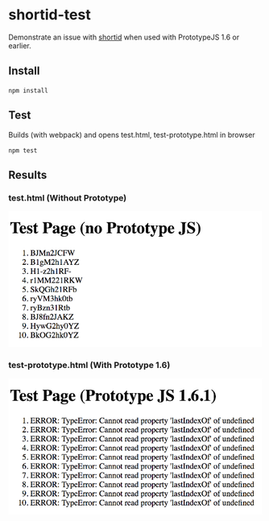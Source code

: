 # shortid-test

Demonstrate an issue with [shortid](https://www.npmjs.com/package/shortid) when used with PrototypeJS 1.6 or earlier.

## Install
```
npm install
```

## Test
Builds (with webpack) and opens test.html, test-prototype.html in browser
```
npm test
```

## Results

### test.html (Without Prototype)
![Test Page, no Prototype JS](demo-noproto.png)

### test-prototype.html (With Prototype 1.6)
![Test Page, with Prototype](demo-proto.png)
